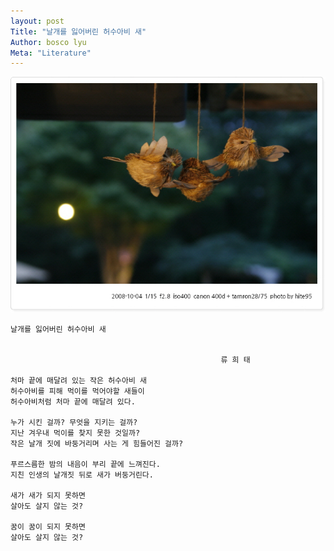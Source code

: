 ```yaml
---
layout: post
Title: "날개를 잃어버린 허수아비 새"
Author: bosco lyu
Meta: "Literature"
---
```


<img src="/images/fulls/2008-10-05-01.jpg" class="fit image">

```
날개를 잃어버린 허수아비 새


                                               류 희 태

처마 끝에 매달려 있는 작은 허수아비 새
허수아비를 피해 먹이를 먹어야할 새들이 
허수아비처럼 처마 끝에 매달려 있다.

누가 시킨 걸까? 무엇을 지키는 걸까?
지난 겨우내 먹이를 찾지 못한 것일까?
작은 날개 짓에 바둥거리며 사는 게 힘들어진 걸까?

푸르스름한 밤의 내음이 부리 끝에 느껴진다.
지친 인생의 날개짓 뒤로 새가 버둥거린다.

새가 새가 되지 못하면
살아도 살지 않는 것?

꿈이 꿈이 되지 못하면 
살아도 살지 않는 것?

```